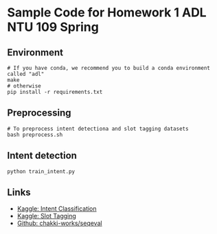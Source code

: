 # Sample Code for Homework 1 ADL NTU 109 Spring

## Environment

```shell
# If you have conda, we recommend you to build a conda environment called "adl"
make
# otherwise
pip install -r requirements.txt
```

## Preprocessing

```shell
# To preprocess intent detectiona and slot tagging datasets
bash preprocess.sh
```

## Intent detection

```shell
python train_intent.py
```

## Links

- [Kaggle: Intent Classification](https://www.kaggle.com/c/ntu-adl-hw1-intent-cls-spring-2021)
- [Kaggle: Slot Tagging](https://www.kaggle.com/c/ntu-adl-hw1-slot-tag-spring-2021)
- [Github: chakki-works/seqeval](https://github.com/chakki-works/seqeval)
